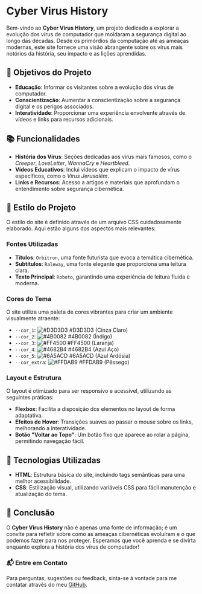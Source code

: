# Cyber Virus History

Bem-vindo ao **Cyber Virus History**, um projeto dedicado a explorar a evolução dos vírus de computador que moldaram a segurança digital ao longo das décadas. Desde os primórdios da computação até as ameaças modernas, este site fornece uma visão abrangente sobre os vírus mais notórios da história, seu impacto e as lições aprendidas.

## 🚀 Objetivos do Projeto

- **Educação**: Informar os visitantes sobre a evolução dos vírus de computador.
- **Conscientização**: Aumentar a conscientização sobre a segurança digital e os perigos associados.
- **Interatividade**: Proporcionar uma experiência envolvente através de vídeos e links para recursos adicionais.

## 📚 Funcionalidades

- **História dos Vírus**: Seções dedicadas aos vírus mais famosos, como o *Creeper*, *LoveLetter*, *WannaCry* e *Heartbleed*.
- **Vídeos Educativos**: Inclui vídeos que explicam o impacto de vírus específicos, como o *Vírus Jerusalém*.
- **Links e Recursos**: Acesso a artigos e materiais que aprofundam o entendimento sobre segurança cibernética.

## 🎨 Estilo do Projeto

O estilo do site é definido através de um arquivo CSS cuidadosamente elaborado. Aqui estão alguns dos aspectos mais relevantes:

### **Fontes Utilizadas**

- **Títulos**: `Orbitron`, uma fonte futurista que evoca a temática cibernética.
- **Subtítulos**: `Raleway`, uma fonte elegante que proporciona uma leitura clara.
- **Texto Principal**: `Roboto`, garantindo uma experiência de leitura fluida e moderna.

### **Cores do Tema**

O site utiliza uma paleta de cores vibrantes para criar um ambiente visualmente atraente:

- `--cor_1`: ![#D3D3D3](https://via.placeholder.com/15/D3D3D3/000000?text=+) #D3D3D3 (Cinza Claro)
- `--cor_2`: ![#4B0082](https://via.placeholder.com/15/4B0082/000000?text=+) #4B0082 (Índigo)
- `--cor_3`: ![#FF4500](https://via.placeholder.com/15/FF4500/000000?text=+) #FF4500 (Laranja)
- `--cor_4`: ![#4682B4](https://via.placeholder.com/15/4682B4/000000?text=+) #4682B4 (Azul Aço)
- `--cor_5`: ![#6A5ACD](https://via.placeholder.com/15/6A5ACD/000000?text=+) #6A5ACD (Azul Ardósia)
- `--cor_extra`: ![#FFDAB9](https://via.placeholder.com/15/FFDAB9/000000?text=+) #FFDAB9 (Pêssego)

### **Layout e Estrutura**

O layout é otimizado para ser responsivo e acessível, utilizando as seguintes práticas:

- **Flexbox**: Facilita a disposição dos elementos no layout de forma adaptativa.
- **Efeitos de Hover**: Transições suaves ao passar o mouse sobre os links, melhorando a interatividade.
- **Botão "Voltar ao Topo"**: Um botão fixo que aparece ao rolar a página, permitindo navegação fácil.

## 🔗 Tecnologias Utilizadas

- **HTML**: Estrutura básica do site, incluindo tags semânticas para uma melhor acessibilidade.
- **CSS**: Estilização visual, utilizando variáveis CSS para fácil manutenção e atualização do tema.

## 🎯 Conclusão

O **Cyber Virus History** não é apenas uma fonte de informação; é um convite para refletir sobre como as ameaças cibernéticas evoluíram e o que podemos fazer para nos proteger. Esperamos que você aprenda e se divirta enquanto explora a história dos vírus de computador!

### 📬 Entre em Contato

Para perguntas, sugestões ou feedback, sinta-se à vontade para me contatar através do meu [GitHub](https://github.com/gitgabcode).
